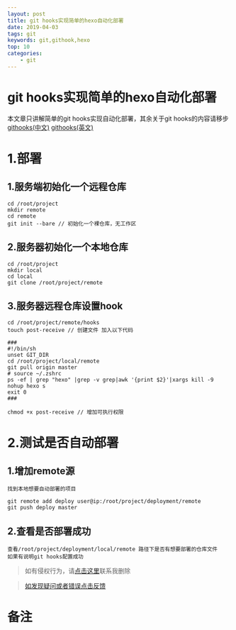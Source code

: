 ```yaml
---
layout: post
title: git hooks实现简单的hexo自动化部署
date: 2019-04-03
tags: git
keywords: git,githook,hexo
top: 10
categories:
    - git
---
```

# git hooks实现简单的hexo自动化部署

本文章只讲解简单的git hooks实现自动化部署，其余关于git hooks的内容请移步 [githooks(中文)](https://git-scm.com/book/zh/v2/%E8%87%AA%E5%AE%9A%E4%B9%89-Git-Git-%E9%92%A9%E5%AD%90) [githooks(英文)](https://git-scm.com/docs/githooks)

# 1.部署

## 1.服务端初始化一个远程仓库

    cd /root/project
    mkdir remote
    cd remote
    git init --bare // 初始化一个裸仓库，无工作区


## 2.服务器初始化一个本地仓库

    cd /root/project
    mkdir local
    cd local
    git clone /root/project/remote

## 3.服务器远程仓库设置hook

    cd /root/project/remote/hooks
    touch post-receive // 创建文件 加入以下代码

    ###
    #!/bin/sh
    unset GIT_DIR
    cd /root/project/local/remote
    git pull origin master
    # source ~/.zshrc
    ps -ef | grep "hexo" |grep -v grep|awk '{print $2}'|xargs kill -9
    nohup hexo s
    exit 0
    ###

    chmod +x post-receive // 增加可执行权限

# 2.测试是否自动部署
## 1.增加remote源


    找到本地想要自动部署的项目

    git remote add deploy user@ip:/root/project/deployment/remote
    git push deploy master

## 2.查看是否部署成功

    查看/root/project/deployment/local/remote 路径下是否有想要部署的仓库文件
    如果有说明git hooks配置成功

>如有侵权行为，请[点击这里](https://github.com/cooper-q/MattMeng_hexo/issues)联系我删除

>[如发现疑问或者错误点击反馈](https://github.com/cooper-q/MattMeng_hexo/issues)

# 备注

